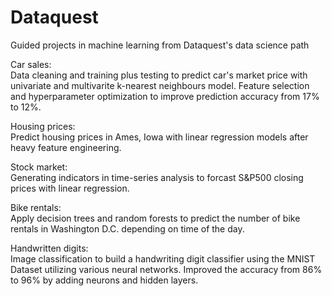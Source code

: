 # Dataquest
Guided projects in machine learning from Dataquest's data science path

Car sales:\
Data cleaning and training plus testing to predict car's market price with univariate and multivarite k-nearest neighbours model. Feature selection and hyperparameter optimization to improve prediction accuracy from 17% to 12%.

Housing prices:\
Predict housing prices in Ames, Iowa with linear regression models after heavy feature engineering.

Stock market:\
Generating indicators in time-series analysis to forcast S&P500 closing prices with linear regression.

Bike rentals:\
Apply decision trees and random forests to predict the number of bike rentals in Washington D.C. depending on time of the day.

Handwritten digits:\
Image classification to build a handwriting digit classifier using the MNIST Dataset utilizing various neural networks. Improved the accuracy from 86% to 96% by adding neurons and hidden layers.
